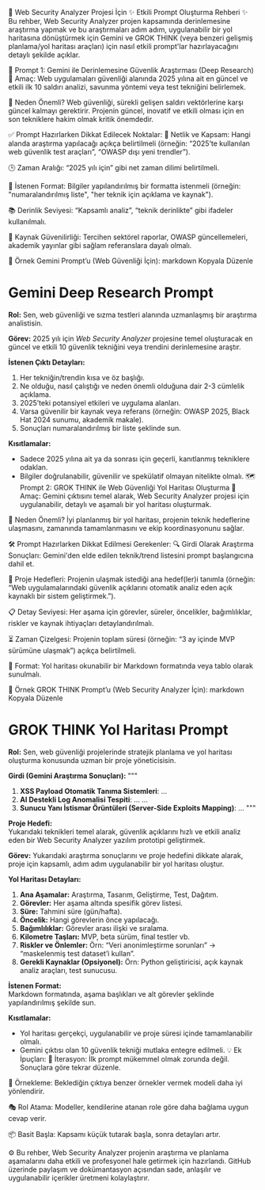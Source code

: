 🔐 Web Security Analyzer Projesi İçin ✨ Etkili Prompt Oluşturma Rehberi ✨
Bu rehber, Web Security Analyzer projen kapsamında derinlemesine araştırma yapmak ve bu araştırmaları adım adım, uygulanabilir bir yol haritasına dönüştürmek için Gemini ve GROK THINK (veya benzeri gelişmiş planlama/yol haritası araçları) için nasıl etkili prompt'lar hazırlayacağını detaylı şekilde açıklar.

🚀 Prompt 1: Gemini ile Derinlemesine Güvenlik Araştırması (Deep Research)
🎯 Amaç: Web uygulamaları güvenliği alanında 2025 yılına ait en güncel ve etkili ilk 10 saldırı analizi, savunma yöntemi veya test tekniğini belirlemek.

🔎 Neden Önemli?
Web güvenliği, sürekli gelişen saldırı vektörlerine karşı güncel kalmayı gerektirir. Projenin güncel, inovatif ve etkili olması için en son tekniklere hakim olmak kritik önemdedir.

✅ Prompt Hazırlarken Dikkat Edilecek Noktalar:
📌 Netlik ve Kapsam: Hangi alanda araştırma yapılacağı açıkça belirtilmeli (örneğin: “2025’te kullanılan web güvenlik test araçları”, “OWASP dışı yeni trendler”).

🕒 Zaman Aralığı: “2025 yılı için” gibi net zaman dilimi belirtilmeli.

🧩 İstenen Format: Bilgiler yapılandırılmış bir formatta istenmeli (örneğin: "numaralandırılmış liste", "her teknik için açıklama ve kaynak").

📚 Derinlik Seviyesi: “Kapsamlı analiz”, “teknik derinlikte” gibi ifadeler kullanılmalı.

📖 Kaynak Güvenilirliği: Tercihen sektörel raporlar, OWASP güncellemeleri, akademik yayınlar gibi sağlam referanslara dayalı olmalı.

🧠 Örnek Gemini Prompt’u (Web Güvenliği İçin):
markdown
Kopyala
Düzenle
# Gemini Deep Research Prompt

**Rol:** Sen, web güvenliği ve sızma testleri alanında uzmanlaşmış bir araştırma analistisin.

**Görev:** 2025 yılı için *Web Security Analyzer* projesine temel oluşturacak en güncel ve etkili 10 güvenlik tekniğini veya trendini derinlemesine araştır.

**İstenen Çıktı Detayları:**
1.  Her tekniğin/trendin kısa ve öz başlığı.
2.  Ne olduğu, nasıl çalıştığı ve neden önemli olduğuna dair 2-3 cümlelik açıklama.
3.  2025’teki potansiyel etkileri ve uygulama alanları.
4.  Varsa güvenilir bir kaynak veya referans (örneğin: OWASP 2025, Black Hat 2024 sunumu, akademik makale).
5.  Sonuçları numaralandırılmış bir liste şeklinde sun.

**Kısıtlamalar:**
- Sadece 2025 yılına ait ya da sonrası için geçerli, kanıtlanmış tekniklere odaklan.
- Bilgiler doğrulanabilir, güvenilir ve spekülatif olmayan nitelikte olmalı.
🗺️ Prompt 2: GROK THINK ile Web Güvenliği Yol Haritası Oluşturma
🎯 Amaç: Gemini çıktısını temel alarak, Web Security Analyzer projesi için uygulanabilir, detaylı ve aşamalı bir yol haritası oluşturmak.

🔧 Neden Önemli?
İyi planlanmış bir yol haritası, projenin teknik hedeflerine ulaşmasını, zamanında tamamlanmasını ve ekip koordinasyonunu sağlar.

🛠️ Prompt Hazırlarken Dikkat Edilmesi Gerekenler:
🔍 Girdi Olarak Araştırma Sonuçları: Gemini'den elde edilen teknik/trend listesini prompt başlangıcına dahil et.

🎯 Proje Hedefleri: Projenin ulaşmak istediği ana hedef(ler)i tanımla (örneğin: “Web uygulamalarındaki güvenlik açıklarını otomatik analiz eden açık kaynaklı bir sistem geliştirmek.”).

📋 Detay Seviyesi: Her aşama için görevler, süreler, öncelikler, bağımlılıklar, riskler ve kaynak ihtiyaçları detaylandırılmalı.

⏳ Zaman Çizelgesi: Projenin toplam süresi (örneğin: “3 ay içinde MVP sürümüne ulaşmak”) açıkça belirtilmeli.

📐 Format: Yol haritası okunabilir bir Markdown formatında veya tablo olarak sunulmalı.

🧠 Örnek GROK THINK Prompt’u (Web Security Analyzer İçin):
markdown
Kopyala
Düzenle
# GROK THINK Yol Haritası Prompt

**Rol:** Sen, web güvenliği projelerinde stratejik planlama ve yol haritası oluşturma konusunda uzman bir proje yöneticisisin.

**Girdi (Gemini Araştırma Sonuçları):**
"""
1.  **XSS Payload Otomatik Tanıma Sistemleri**: ...
2.  **AI Destekli Log Anomalisi Tespiti**: ...
...
10. **Sunucu Yanı İstismar Örüntüleri (Server-Side Exploits Mapping)**: ...
"""

**Proje Hedefi:**  
Yukarıdaki teknikleri temel alarak, güvenlik açıklarını hızlı ve etkili analiz eden bir Web Security Analyzer yazılım prototipi geliştirmek.

**Görev:** Yukarıdaki araştırma sonuçlarını ve proje hedefini dikkate alarak, proje için kapsamlı, adım adım uygulanabilir bir yol haritası oluştur.

**Yol Haritası Detayları:**
1.  **Ana Aşamalar:** Araştırma, Tasarım, Geliştirme, Test, Dağıtım.
2.  **Görevler:** Her aşama altında spesifik görev listesi.
3.  **Süre:** Tahmini süre (gün/hafta).
4.  **Öncelik:** Hangi görevlerin önce yapılacağı.
5.  **Bağımlılıklar:** Görevler arası ilişki ve sıralama.
6.  **Kilometre Taşları:** MVP, beta sürüm, final testler vb.
7.  **Riskler ve Önlemler:** Örn: “Veri anonimleştirme sorunları” → “maskelenmiş test dataset’i kullan”.
8.  **Gerekli Kaynaklar (Opsiyonel):** Örn: Python geliştiricisi, açık kaynak analiz araçları, test sunucusu.

**İstenen Format:**  
Markdown formatında, aşama başlıkları ve alt görevler şeklinde yapılandırılmış şekilde sun.

**Kısıtlamalar:**
- Yol haritası gerçekçi, uygulanabilir ve proje süresi içinde tamamlanabilir olmalı.
- Gemini çıktısı olan 10 güvenlik tekniği mutlaka entegre edilmeli.
💡 Ek İpuçları:
🔁 İterasyon: İlk prompt mükemmel olmak zorunda değil. Sonuçlara göre tekrar düzenle.

🧪 Örnekleme: Beklediğin çıktıya benzer örnekler vermek modeli daha iyi yönlendirir.

🎭 Rol Atama: Modeller, kendilerine atanan role göre daha bağlama uygun cevap verir.

📦 Basit Başla: Kapsamı küçük tutarak başla, sonra detayları artır.

⚙️ Bu rehber, Web Security Analyzer projenin araştırma ve planlama aşamalarını daha etkili ve profesyonel hale getirmek için hazırlandı. GitHub üzerinde paylaşım ve dokümantasyon açısından sade, anlaşılır ve uygulanabilir içerikler üretmeni kolaylaştırır.
